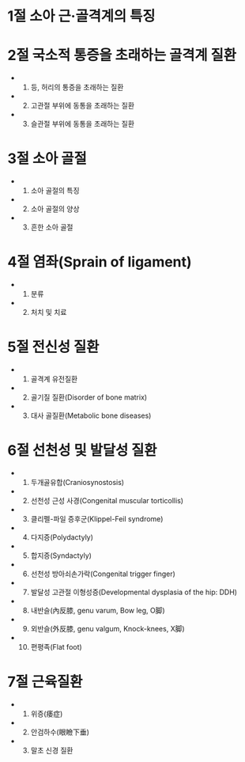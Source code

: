 # 1절 소아 근·골격계의 특징
# 2절 국소적 통증을 초래하는 골격계 질환
- 1. 등, 허리의 통증을 초래하는 질환
- 2. 고관절 부위에 동통을 초래하는 질환
- 3. 슬관절 부위에 동통을 초래하는 질환
# 3절 소아 골절
- 1. 소아 골절의 특징
- 2. 소아 골절의 양상
- 3. 흔한 소아 골절
# 4절 염좌(Sprain of ligament)
- 1. 분류
- 2. 처치 및 치료
# 5절 전신성 질환
- 1. 골격계 유전질환
- 2. 골기질 질환(Disorder of bone matrix)
- 3. 대사 골질환(Metabolic bone diseases)
# 6절 선천성 및 발달성 질환
- 1. 두개골유합(Craniosynostosis)
- 2. 선천성 근성 사경(Congenital muscular torticollis)
- 3. 클리펠-파일 증후군(Klippel-Feil syndrome)
- 4. 다지증(Polydactyly)
- 5. 합지증(Syndactyly)
- 6. 선천성 방아쇠손가락(Congenital trigger finger)
- 7. 발달성 고관절 이형성증(Developmental dysplasia of the hip: DDH)
- 8. 내반슬(內反膝, genu varum, Bow leg, O脚)
- 9. 외반슬(外反膝, genu valgum, Knock-knees, X脚)
- 10. 편평족(Flat foot)
# 7절 근육질환
- 1. 위증(痿症)
- 2. 안검하수(眼瞼下垂)
- 3. 말초 신경 질환
